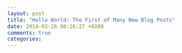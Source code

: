 ```yaml
---
layout: post
title: "Hello World: The First of Many New Blog Posts"
date: 2014-02-26 00:16:27 +0200
comments: true
categories: 
---
```


